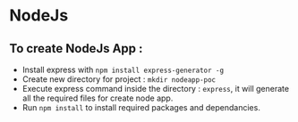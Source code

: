 # NodeJs 

## To create NodeJs App :
- Install express with `npm install express-generator -g`
- Create new directory for project : `mkdir nodeapp-poc`
- Execute express command inside the directory : `express`, it will generate all the required files for create node app.
- Run `npm install` to install required packages and dependancies.
